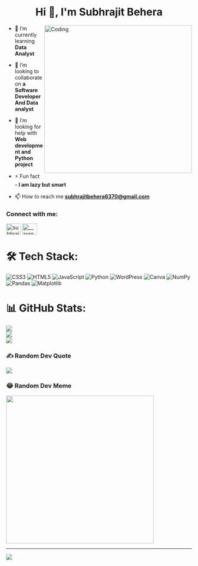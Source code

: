 <h1 align="center">Hi 👋, I'm Subhrajit Behera</h1>
<img align="right" alt="Coding" width="400" src="https://media.tenor.com/rePDfDWO3XoAAAAd/hacking.gif">


- 🔭 I’m currently learning **Data Analyst**

- 👯 I’m looking to collaborate on **a Software Developer And Data analyst**

- 🤝 I’m looking for help with **Web development and Python project**

- ⚡ Fun fact **- I am lazy but smart**

- 📫 How to reach me **subhrajitbehera6370@gmail.com**



<h3 align="left">Connect with me:</h3>
<p align="left">
<a href="https://linkedin.com/in/subhrajit-behera" target="blank"><img align="center" src="https://raw.githubusercontent.com/rahuldkjain/github-profile-readme-generator/master/src/images/icons/Social/linked-in-alt.svg" alt="subhrajit-behera" height="30" width="40" /></a>
<a href="https://instagram.com/__xyro_" target="blank"><img align="center" src="https://raw.githubusercontent.com/rahuldkjain/github-profile-readme-generator/master/src/images/icons/Social/instagram.svg" alt="__xyro_" height="30" width="40" /></a>
</p>


# 🛠 Tech Stack: 
![CSS3](https://img.shields.io/badge/css3-%231572B6.svg?style=for-the-badge&logo=css3&logoColor=white) ![HTML5](https://img.shields.io/badge/html5-%23E34F26.svg?style=for-the-badge&logo=html5&logoColor=white) ![JavaScript](https://img.shields.io/badge/javascript-%23323330.svg?style=for-the-badge&logo=javascript&logoColor=%23F7DF1E) ![Python](https://img.shields.io/badge/python-3670A0?style=for-the-badge&logo=python&logoColor=ffdd54) ![WordPress](https://img.shields.io/badge/WordPress-%23117AC9.svg?style=for-the-badge&logo=WordPress&logoColor=white) ![Canva](https://img.shields.io/badge/Canva-%2300C4CC.svg?style=for-the-badge&logo=Canva&logoColor=white) ![NumPy](https://img.shields.io/badge/numpy-%23013243.svg?style=for-the-badge&logo=numpy&logoColor=white) ![Pandas](https://img.shields.io/badge/pandas-%23150458.svg?style=for-the-badge&logo=pandas&logoColor=white) ![Matplotlib](https://img.shields.io/badge/Matplotlib-%23ffffff.svg?style=for-the-badge&logo=Matplotlib&logoColor=black)
# 📊 GitHub Stats:
![](https://github-readme-stats.vercel.app/api?username=SubhrjiT&theme=radical&hide_border=true&include_all_commits=false&count_private=true)<br/>
![](https://github-readme-streak-stats.herokuapp.com/?user=SubhrjiT&theme=radical&hide_border=true)<br/>
![](https://github-readme-stats.vercel.app/api/top-langs/?username=SubhrjiT&theme=radical&hide_border=true&include_all_commits=false&count_private=true&layout=compact)

### ✍️ Random Dev Quote
![](https://quotes-github-readme.vercel.app/api?type=horizontal&theme=dark)

### 😂 Random Dev Meme
<img src='https://randommeme-five.vercel.app/' style="height: 400px;"/>

---
[![](https://visitcount.itsvg.in/api?id=SubhrjiT&icon=0&color=1)](https://visitcount.itsvg.in)

<!-- Proudly created with GPRM ( https://gprm.itsvg.in ) -->
